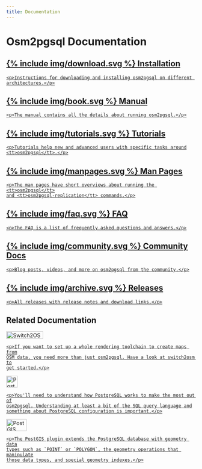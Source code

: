 ```yaml
---
title: Documentation
---
```


# Osm2pgsql Documentation

<div class="container">

<a class="box box2" href="{% link doc/install.md %}">
    <h2>{% include img/download.svg %} Installation</h2>

    <p>Instructions for downloading and installing osm2pgsql on different architectures.</p>
</a>

<a class="box box2" href="{% link doc/manual.html %}">
    <h2>{% include img/book.svg %}  Manual</h2>

    <p>The manual contains all the details about running osm2pgsql.</p>
</a>

<a class="box box2" href="{% link doc/tutorials/index.md %}">
    <h2>{% include img/tutorials.svg %} Tutorials</h2>

    <p>Tutorials help new and advanced users with specific tasks around
    <tt>osm2pgsql</tt>.</p>
</a>

<a class="box box2" href="{% link doc/man/index.md %}">
    <h2>{% include img/manpages.svg %} Man Pages</h2>

    <p>The man pages have short overviews about running the <tt>osm2pgsql</tt>
    and <tt>osm2pgsql-replication</tt> commands.</p>
</a>

<a class="box box2" href="{% link doc/faq.md %}">
    <h2>{% include img/faq.svg %} FAQ</h2>

    <p>The FAQ is a list of frequently asked questions and answers.</p>
</a>

<a class="box box2" href="{% link doc/community.md %}">
    <h2>{% include img/community.svg %} Community Docs</h2>

    <p>Blog posts, videos, and more on osm2pgsql from the community.</p>
</a>

<a class="box box2" href="{% link releases/index.md %}">
    <h2>{% include img/archive.svg %} Releases</h2>

    <p>All releases with release notes and download links.</p>
</a>

</div>

<section markdown="1">

## Related Documentation

<div class="container">

<a class="box box3" href="https://switch2osm.org/serving-tiles/">
    <img src="{% link img/switch2osm.png %}" width="98" height="20" alt="Switch2OSM"/>

    <p>If you want to set up a whole rendering toolchain to create maps from
    OSM data, you need more than just osm2pgsql. Have a look at switch2osm to
    get started.</p>
</a>

<a class="box box3" href="https://www.postgresql.org/">
    <img src="{% link img/postgresql.png %}" width="30" height="31" alt="PostgreSQL"/>

    <p>You'll need to understand how PostgreSQL works to make the most out of
    osm2pgsql. Understanding at least a bit of the SQL query language and
    something about PostgreSQL configuration is important.</p>
</a>

<a class="box box3" href="https://postgis.net/">
    <img src="{% link img/postgis.png %}" width="54" height="32" alt="PostGIS"/>

    <p>The PostGIS plugin extends the PostgreSQL database with geometry data
    types such as `POINT` or `POLYGON`, the geometry operations that manipulate
    those data types, and special geometry indexes.</p>
</a>

</div>
</section>

